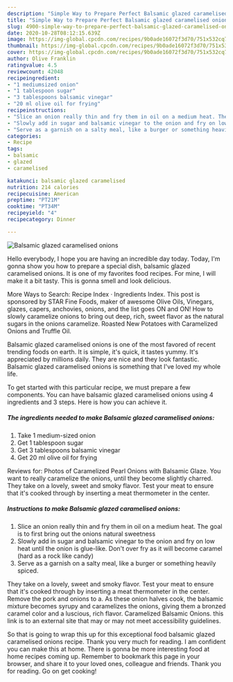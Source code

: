 ```yaml
---
description: "Simple Way to Prepare Perfect Balsamic glazed caramelised onions"
title: "Simple Way to Prepare Perfect Balsamic glazed caramelised onions"
slug: 4900-simple-way-to-prepare-perfect-balsamic-glazed-caramelised-onions
date: 2020-10-28T08:12:15.639Z
image: https://img-global.cpcdn.com/recipes/9b0ade16072f3d70/751x532cq70/balsamic-glazed-caramelised-onions-recipe-main-photo.jpg
thumbnail: https://img-global.cpcdn.com/recipes/9b0ade16072f3d70/751x532cq70/balsamic-glazed-caramelised-onions-recipe-main-photo.jpg
cover: https://img-global.cpcdn.com/recipes/9b0ade16072f3d70/751x532cq70/balsamic-glazed-caramelised-onions-recipe-main-photo.jpg
author: Olive Franklin
ratingvalue: 4.5
reviewcount: 42048
recipeingredient:
- "1 mediumsized onion"
- "1 tablespoon sugar"
- "3 tablespoons balsamic vinegar"
- "20 ml olive oil for frying"
recipeinstructions:
- "Slice an onion really thin and fry them in oil on a medium heat. The goal is to first bring out the onions natural sweetness"
- "Slowly add in sugar and balsamic vinegar to the onion and fry on low heat until the onion is glue-like. Don&#39;t over fry as it will become caramel (hard as a rock like candy)"
- "Serve as a garnish on a salty meal, like a burger or something heavily spiced."
categories:
- Recipe
tags:
- balsamic
- glazed
- caramelised

katakunci: balsamic glazed caramelised 
nutrition: 214 calories
recipecuisine: American
preptime: "PT21M"
cooktime: "PT34M"
recipeyield: "4"
recipecategory: Dinner

---
```



![Balsamic glazed caramelised onions](https://img-global.cpcdn.com/recipes/9b0ade16072f3d70/751x532cq70/balsamic-glazed-caramelised-onions-recipe-main-photo.jpg)

Hello everybody, I hope you are having an incredible day today. Today, I'm gonna show you how to prepare a special dish, balsamic glazed caramelised onions. It is one of my favorites food recipes. For mine, I will make it a bit tasty. This is gonna smell and look delicious.

More Ways to Search: Recipe Index · Ingredients Index. This post is sponsored by STAR Fine Foods, maker of awesome Olive Oils, Vinegars, glazes, capers, anchovies, onions, and the list goes ON and ON! How to slowly caramelize onions to bring out deep, rich, sweet flavor as the natural sugars in the onions caramelize. Roasted New Potatoes with Caramelized Onions and Truffle Oil.

Balsamic glazed caramelised onions is one of the most favored of recent trending foods on earth. It is simple, it's quick, it tastes yummy. It's appreciated by millions daily. They are nice and they look fantastic. Balsamic glazed caramelised onions is something that I've loved my whole life.


To get started with this particular recipe, we must prepare a few components. You can have balsamic glazed caramelised onions using 4 ingredients and 3 steps. Here is how you can achieve it.

<!--inarticleads1-->

##### The ingredients needed to make Balsamic glazed caramelised onions:

1. Take 1 medium-sized onion
1. Get 1 tablespoon sugar
1. Get 3 tablespoons balsamic vinegar
1. Get 20 ml olive oil for frying


Reviews for: Photos of Caramelized Pearl Onions with Balsamic Glaze. You want to really caramelize the onions, until they become slightly charred. They take on a lovely, sweet and smoky flavor. Test your meat to ensure that it&#39;s cooked through by inserting a meat thermometer in the center. 

<!--inarticleads2-->

##### Instructions to make Balsamic glazed caramelised onions:

1. Slice an onion really thin and fry them in oil on a medium heat. The goal is to first bring out the onions natural sweetness
1. Slowly add in sugar and balsamic vinegar to the onion and fry on low heat until the onion is glue-like. Don&#39;t over fry as it will become caramel (hard as a rock like candy)
1. Serve as a garnish on a salty meal, like a burger or something heavily spiced.


They take on a lovely, sweet and smoky flavor. Test your meat to ensure that it&#39;s cooked through by inserting a meat thermometer in the center. Remove the pork and onions to a. As these onion halves cook, the balsamic mixture becomes syrupy and caramelizes the onions, giving them a bronzed caramel color and a luscious, rich flavor. Caramelized Balsamic Onions. this link is to an external site that may or may not meet accessibility guidelines. 

So that is going to wrap this up for this exceptional food balsamic glazed caramelised onions recipe. Thank you very much for reading. I am confident you can make this at home. There is gonna be more interesting food at home recipes coming up. Remember to bookmark this page in your browser, and share it to your loved ones, colleague and friends. Thank you for reading. Go on get cooking!
